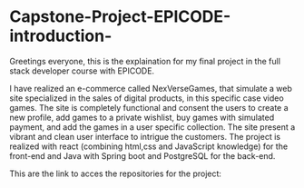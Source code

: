 # Capstone-Project-EPICODE-introduction-
Greetings everyone, this is the explaination for my final project in the full stack developer course with EPICODE.

I have realized an e-commerce called NexVerseGames, that simulate a web site specialized in the sales of digital products, in this specific case video games. The site is completely functional and consent the users to create a new profile, add games to a private wishlist, buy games with simulated payment, and add the games in a user specific collection. The site present a vibrant and clean user interface to intrigue the customers. The project is realized with react (combining html,css and JavaScript knowledge) for the front-end and Java with Spring boot and PostgreSQL for the back-end. 

This are the link to acces the repositories for the project:
